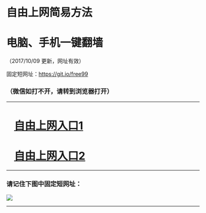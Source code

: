 ﻿# 自由上网简易方法

# 电脑、手机一键翻墙

（2017/10/09 更新，网址有效）

固定短网址：https://git.io/free99

### （微信如打不开，请转到浏览器打开）


***





# &nbsp;&nbsp; <a href="http://ft2508912582.fwq-tz-1001.info/fwqtz01.html?t=100900128093 " target="_blank">自由上网入口1</a>
# &nbsp;&nbsp; <a href="http://ft1491224348.fwq-tz-1002.info/fwqtz02.html?t=100900112864 " target="_blank">自由上网入口2</a>
***

### 请记住下图中固定短网址：

<img src="https://s3-us-west-2.amazonaws.com/fwq-1001/yjfq-20170905okok.png" /> 


***

